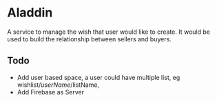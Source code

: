 # Aladdin

A service to manage the wish that user would like to create. It would be used to
build the relationship between sellers and buyers.

## Todo

- Add user based space, a user could have multiple list, eg wishlist/$userName/$listName,
- Add Firebase as Server
